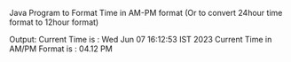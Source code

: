 Java Program to Format Time in AM-PM format
(Or to convert 24hour time format to 12hour format)

Output:
Current Time is : Wed Jun 07 16:12:53 IST 2023
Current Time in AM/PM Format is : 04.12 PM